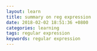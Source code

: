 ```yaml
---
layout: learn
title: summary on reg expression
date: 2018-02-02 18:51:36 +0800
categories: learning
tags: regular expression
keywords: regular expression
---
```

